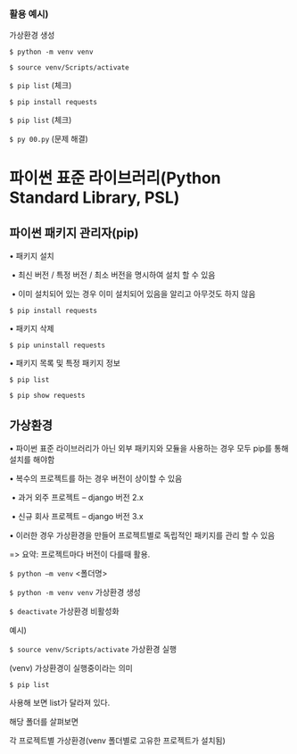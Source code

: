 ### 활용 예시)

가상환경 생성

```$ python -m venv venv```

```$ source venv/Scripts/activate```

```$ pip list```   (체크)

```$ pip install requests```

```$ pip list```   (체크)

```$ py 00.py```   (문제 해결)





# 파이썬 표준 라이브러리(Python Standard Library, PSL)

## 파이썬 패키지 관리자(pip)

• 패키지 설치 

​	• 최신 버전 / 특정 버전 / 최소 버전을 명시하여 설치 할 수 있음

​	• 이미 설치되어 있는 경우 이미 설치되어 있음을 알리고 아무것도 하지 않음

```$ pip install requests```

• 패키지 삭제

```$ pip uninstall requests```

• 패키지 목록 및 특정 패키지 정보

```$ pip list```

```$ pip show requests```



## 가상환경 

• 파이썬 표준 라이브러리가 아닌 외부 패키지와 모듈을 사용하는 경우 모두 pip를 통해 설치를 해야함 

• 복수의 프로젝트를 하는 경우 버전이 상이할 수 있음 

​	• 과거 외주 프로젝트 – django 버전 2.x 

​	• 신규 회사 프로젝트 – django 버전 3.x 

• 이러한 경우 가상환경을 만들어 프로젝트별로 독립적인 패키지를 관리 할 수 있음

=> 요약: 프로젝트마다 버전이 다를때 활용.

```$ python –m venv``` <폴더명>

```$ python -m venv venv``` 가상환경 생성

```$ deactivate``` 가상환경 비활성화

예시)

```$ source venv/Scripts/activate``` 가상환경 실행

(venv) 가상환경이 실행중이라는 의미

```$ pip list```

사용해 보면 list가 달라져 있다. 

해당 폴더를 살펴보면

각 프로젝트별 가상환경(venv 폴더별로 고유한 프로젝트가 설치됨)



